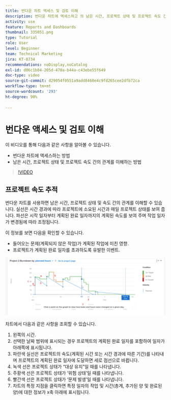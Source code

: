 ```yaml
---
title: 번다운 차트 액세스 및 검토 이해
description: 번다운 차트에 액세스하고 의 남은 시간, 프로젝트 상태 및 프로젝트 속도 간의 관계를 이해하는 방법에 대해 알아봅니다. [!UICONTROL 향상된 분석].
activity: use
feature: Reports and Dashboards
thumbnail: 335051.png
type: Tutorial
role: User
level: Beginner
team: Technical Marketing
jira: KT-8734
recommendations: noDisplay,noCatalog
exl-id: d06c1b04-205d-478a-b44a-c43ebe55f649
doc-type: video
source-git-commit: d29054f0551a9add8460e4c9fd265cee2dfb72ca
workflow-type: tm+mt
source-wordcount: '293'
ht-degree: 90%

---
```


# 번다운 액세스 및 검토 이해

이 비디오를 통해 다음과 같은 사항을 알아볼 수 있습니다.

* 번다운 차트에 액세스하는 방법
* 남은 시간, 프로젝트 상태 및 프로젝트 속도 간의 관계를 이해하는 방법

>[!VIDEO](https://video.tv.adobe.com/v/335051/?quality=12&learn=on)

## 프로젝트 속도 추적

번다운 차트를 사용하면 남은 시간, 프로젝트 상태 및 속도 간의 관계를 이해할 수 있습니다. 실선은 시간 경과에 따라 프로젝트에 소요된 시간과 매일 프로젝트 상태를 보여 줍니다. 파선은 시작 일자부터 계획된 완료 일자까지의 계획된 속도를 보여 주며 작업 일자가 변경됨에 따라 조정됩니다.

이 정보를 보면 다음을 확인할 수 있습니다.

* 들어오는 문제(계획되지 않은 작업)가 계획된 작업에 미친 영향.
* 프로젝트가 계획된 완료 일자를 초과하도록 유발한 이벤트.

![아래 글머리 기호에 설명된 영역에 숫자가 있는 번다운 차트를 보여 주는 이미지](assets/section-2-9.png)

차트에서 다음과 같은 사항을 조회할 수 있습니다.

1. 왼쪽의 시간.
1. 선택한 날짜 범위에 표시되는 경우 프로젝트의 계획된 완료 일자를 포함하여 일자가 아래쪽에 표시됩니다.
1. 파란색 실선은 프로젝트의 속도(계획된 시간 또는 시간 경과에 따른 기간)를 나타내며 프로젝트의 계획된 완료 일자에 도달하면 세로 점선으로 바뀝니다.
1. 녹색 선은 프로젝트 상태가 “대상 유지”일 때를 나타냅니다.
1. 주황색 선은 프로젝트 상태가 ‘위험 상태’일 때를 나타냅니다.
1. 빨간색 선은 프로젝트 상태가 ‘문제 발생’일 때를 나타냅니다.
1. 차트의 특정 지점을 클릭하면 특정 일자의 작업 및 시간(총계, 추가된 양 및 완료된 양)에 대한 정보가 x축 아래에 표시됩니다.

